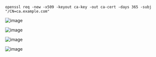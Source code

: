 ```
openssl req -new -x509 -keyout ca-key -out ca-cert -days 365 -subj "/CN=ca.example.com"
```

![image](https://github.com/user-attachments/assets/ef5b1e0d-7ac6-4aa1-b6ab-b13f18cfa653)

![image](https://github.com/user-attachments/assets/5aa2b8cb-29b8-4a2d-b8bb-eafc0db015d8)


![image](https://github.com/user-attachments/assets/c8092720-8610-48a6-9c4d-0dc6f6d9de27)


![image](https://github.com/user-attachments/assets/7c1b511e-8297-4acf-8842-01835fb044aa)
